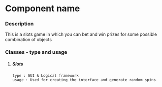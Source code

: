 # Component name
### Description

This is a slots game in which you can bet and win prizes for some possible combination of objects

### Classes - type and usage
1. ##### Slots
    ```
    type : GUI & Logical framework
    usage : Used for creating the interface and generate random spins
    ```
